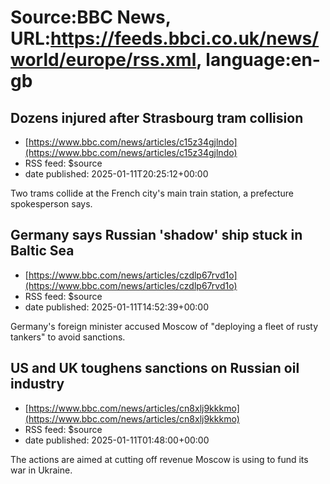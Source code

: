 # Source:BBC News, URL:https://feeds.bbci.co.uk/news/world/europe/rss.xml, language:en-gb

## Dozens injured after Strasbourg tram collision
 - [https://www.bbc.com/news/articles/c15z34gjlndo](https://www.bbc.com/news/articles/c15z34gjlndo)
 - RSS feed: $source
 - date published: 2025-01-11T20:25:12+00:00

Two trams collide at the French city's main train station, a prefecture spokesperson says.

## Germany says Russian 'shadow' ship stuck in Baltic Sea
 - [https://www.bbc.com/news/articles/czdlp67rvd1o](https://www.bbc.com/news/articles/czdlp67rvd1o)
 - RSS feed: $source
 - date published: 2025-01-11T14:52:39+00:00

Germany's foreign minister accused Moscow of "deploying a fleet of rusty tankers" to avoid sanctions.

## US and UK toughens sanctions on Russian oil industry
 - [https://www.bbc.com/news/articles/cn8xlj9kkkmo](https://www.bbc.com/news/articles/cn8xlj9kkkmo)
 - RSS feed: $source
 - date published: 2025-01-11T01:48:00+00:00

The actions are aimed at cutting off revenue Moscow is using to fund its war in Ukraine.

